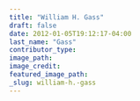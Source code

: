 ```yaml
---
title: "William H. Gass"
draft: false
date: 2012-01-05T19:12:17-04:00
last_name: "Gass"
contributor_type:
image_path:
image_credit:
featured_image_path:
_slug: william-h.-gass
---
```

